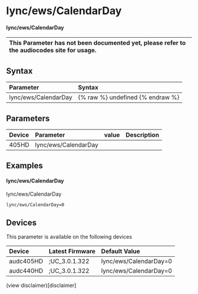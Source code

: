 ﻿---
description: lync/ews/CalendarDay
search: false
---

# lync/ews/CalendarDay

#### lync/ews/CalendarDay


| This Parameter has not been documented yet, please refer to the audiocodes site for usage.  |
| :--- |

## Syntax
| Parameter | Syntax |
| :--- | :--- |
|lync/ews/CalendarDay | {% raw %} undefined {% endraw %} |

## Parameters
|Device|Parameter|value|Description|
|:---|:---|:---|:---|
| 405HD | lync/ews/CalendarDay |  |  |

## Examples
#### lync/ews/CalendarDay

lync/ews/CalendarDay

```
lync/ews/CalendarDay=0
```

## Devices
This parameter is available on the following devices

| Device | Latest Firmware | Default Value |
|:---|:---|:---|
| audc405HD | ;UC_3.0.1.322 | lync/ews/CalendarDay=0 
| audc440HD | ;UC_3.0.1.322 | lync/ews/CalendarDay=0 

(view disclaimer)[disclaimer]
